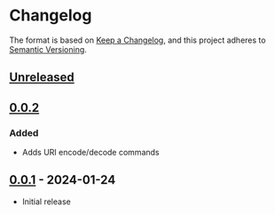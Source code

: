 # Changelog

The format is based on [Keep a Changelog](https://keepachangelog.com/en/1.0.0/),
and this project adheres to [Semantic Versioning](https://semver.org/spec/v2.0.0.html).

## [Unreleased]

## [0.0.2]

### Added

- Adds URI encode/decode commands
  
## [0.0.1] - 2024-01-24

- Initial release

[unreleased]: https://github.com/troplabs/vscode-utils/compare/v0.0.1...HEAD
[0.0.2]: https://github.com/troplabs/vscode-utils/compare/v0.0.1...v0.0.2
[0.0.1]: https://github.com/troplabs/vscode-utils/releases/tag/v0.0.1
